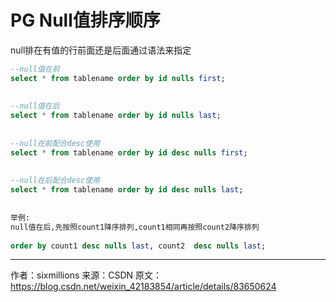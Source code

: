 # PG Null值排序顺序

null排在有值的行前面还是后面通过语法来指定

```sql
--null值在前
select * from tablename order by id nulls first;
 
 
--null值在后
select * from tablename order by id nulls last;
 
 
--null在前配合desc使用
select * from tablename order by id desc nulls first;
 
 
--null在后配合desc使用
select * from tablename order by id desc nulls last;
 
 
举例:
null值在后,先按照count1降序排列,count1相同再按照count2降序排列
 
order by count1 desc nulls last, count2  desc nulls last;
```

---------------------
作者：sixmillions 
来源：CSDN 
原文：https://blog.csdn.net/weixin_42183854/article/details/83650624 